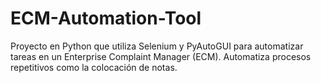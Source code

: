 # ECM-Automation-Tool
Proyecto en Python que utiliza Selenium y PyAutoGUI para automatizar tareas en un Enterprise Complaint Manager (ECM). Automatiza procesos repetitivos como la colocación de notas.
